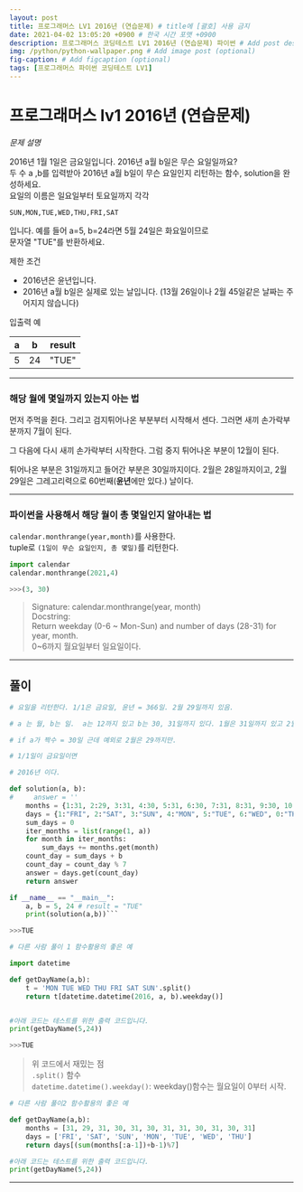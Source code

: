 ```yaml
---
layout: post
title: 프로그래머스 LV1 2016년 (연습문제) # title에 [괄호] 사용 금지
date: 2021-04-02 13:05:20 +0900 # 한국 시간 포맷 +0900
description: 프로그래머스 코딩테스트 LV1 2016년 (연습문제) 파이썬 # Add post description (optional)
img: /python/python-wallpaper.png # Add image post (optional)
fig-caption: # Add figcaption (optional)
tags: [프로그래머스 파이썬 코딩테스트 LV1]
---
```


# 프로그래머스 lv1 2016년 (연습문제)

*문제 설명*<br>

2016년 1월 1일은 금요일입니다. 2016년 a월 b일은 무슨 요일일까요? <br>
두 수 a ,b를 입력받아 2016년 a월 b일이 무슨 요일인지 리턴하는 함수, solution을 완성하세요. <br>
요일의 이름은 일요일부터 토요일까지 각각<br>

`SUN,MON,TUE,WED,THU,FRI,SAT`<br>

입니다. 예를 들어 a=5, b=24라면 5월 24일은 화요일이므로 <br>
문자열 "TUE"를 반환하세요.<br>

제한 조건<br>
* 2016년은 윤년입니다.<br>
* 2016년 a월 b일은 실제로 있는 날입니다. (13월 26일이나 2월 45일같은 날짜는 주어지지 않습니다)<br>


입출력 예

|a|b|result|
|:---:|:---:|:---:|
|5|24|"TUE"|

---

### 해당 월에 몇일까지 있는지 아는 법

먼저 주먹을 쥔다. 그리고 검지튀어나온 부분부터 시작해서 센다. 그러면 새끼 손가락부분까지 7월이 된다.<br>

그 다음에 다시 새끼 손가락부터 시작한다. 그럼 중지 튀어나온 부분이 12월이 된다.<br>

튀어나온 부분은 31일까지고 들어간 부분은 30일까지이다. 2월은 28일까지이고, 2월 29일은 그레고리력으로 60번째(**윤년**에만 있다.) 날이다.<br>

---

### 파이썬을 사용해서 해당 월이 총 몇일인지 알아내는 법

`calendar.monthrange(year,month)`를 사용한다.<br>
tuple로 `(1일이 무슨 요일인지, 총 몇일)`를 리턴한다.<br>

```python
import calendar
calendar.monthrange(2021,4)

>>>(3, 30)
```
>Signature: calendar.monthrange(year, month)<br>
Docstring:<br>
Return weekday (0-6 ~ Mon-Sun) and number of days (28-31) for
year, month.<br>
0~6까지 월요일부터 일요일이다.



---

## 풀이

```python
# 요일을 리턴한다. 1/1은 금요일, 윤년 = 366일. 2월 29일까지 있음.

# a 는 월, b는 일.  a는 12까지 있고 b는 30, 31일까지 있다. 1월은 31일까지 있고 2월이 29, 3월이 31일까지. 4월이 30일

# if a가 짝수 = 30일 근데 예외로 2월은 29까지만. 

# 1/1일이 금요일이면 

# 2016년 이다.

def solution(a, b):
#     answer = ''
    months = {1:31, 2:29, 3:31, 4:30, 5:31, 6:30, 7:31, 8:31, 9:30, 10:31, 11:30, 12: 31}
    days = {1:"FRI", 2:"SAT", 3:"SUN", 4:"MON", 5:"TUE", 6:"WED", 0:"THU"}
    sum_days = 0
    iter_months = list(range(1, a))
    for month in iter_months:
        sum_days += months.get(month)
    count_day = sum_days + b
    count_day = count_day % 7
    answer = days.get(count_day)
    return answer

if __name__ == "__main__":
    a, b = 5, 24 # result = "TUE"
    print(solution(a,b))```

>>>TUE
```

```python
# 다른 사람 풀이 1 함수활용의 좋은 예

import datetime

def getDayName(a,b):
    t = 'MON TUE WED THU FRI SAT SUN'.split()
    return t[datetime.datetime(2016, a, b).weekday()]


#아래 코드는 테스트를 위한 출력 코드입니다.
print(getDayName(5,24))

>>>TUE
```
>위 코드에서 재밌는 점<br>
`.split()` 함수<br>
`datetime.datetime().weekday()`: weekday()함수는 월요일이 0부터 시작. 

```python
# 다른 사람 풀이2 함수활용의 좋은 예

def getDayName(a,b):
    months = [31, 29, 31, 30, 31, 30, 31, 31, 30, 31, 30, 31]
    days = ['FRI', 'SAT', 'SUN', 'MON', 'TUE', 'WED', 'THU']
    return days[(sum(months[:a-1])+b-1)%7]

#아래 코드는 테스트를 위한 출력 코드입니다.
print(getDayName(5,24))
```

---